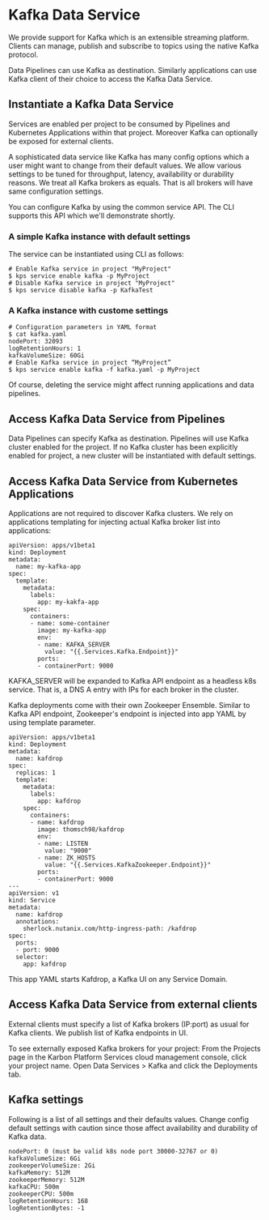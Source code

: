 # Kafka Data Service

We provide support for Kafka which is an extensible streaming platform. Clients can manage, publish and subscribe to topics using the native Kafka protocol.

Data Pipelines can use Kafka as destination. Similarly applications can use Kafka client of their choice to access the Kafka Data Service.

## Instantiate a Kafka Data Service

Services are enabled per project to be consumed by Pipelines and Kubernetes Applications within that project. Moreover Kafka can optionally be exposed for external clients.

A sophisticated data service like Kafka has many config options which a user might want to change from their default values. We allow various settings to be tuned for throughput, latency, availability or durability reasons. We treat all Kafka brokers as equals. That is all brokers will have same configuration settings.

You can configure Kafka by using the common service API. The CLI supports this API which we'll demonstrate shortly. 

### A simple Kafka instance with default settings

The service can be instantiated using CLI as follows:

```
# Enable Kafka service in project "MyProject"
$ kps service enable kafka -p MyProject
# Disable Kafka service in project "MyProject"
$ kps service disable kafka -p KafkaTest
```

### A Kafka instance with custome settings

```
# Configuration parameters in YAML format
$ cat kafka.yaml
nodePort: 32093
logRetentionHours: 1
kafkaVolumeSize: 60Gi
# Enable Kafka service in project “MyProject”
$ kps service enable kafka -f kafka.yaml -p MyProject
```

Of course, deleting the service might affect running applications and data pipelines.

## Access Kafka Data Service from Pipelines

Data Pipelines can specify Kafka as destination. Pipelines will use Kafka cluster enabled for the project. If no Kafka cluster has been explicitly enabled for project, a new cluster will be instantiated with default settings.

## Access Kafka Data Service from Kubernetes Applications

Applications are not required to discover Kafka clusters. We rely on applications templating for injecting actual Kafka broker list into applications:

```
apiVersion: apps/v1beta1
kind: Deployment
metadata:
  name: my-kafka-app
spec:
  template:
    metadata:
      labels:
        app: my-kakfa-app
    spec:
      containers:
      - name: some-container
        image: my-kafka-app
        env:
        - name: KAFKA_SERVER
          value: "{{.Services.Kafka.Endpoint}}"
        ports:
        - containerPort: 9000
```

KAFKA_SERVER will be expanded to Kafka API endpoint as a headless k8s service. That is, a DNS A entry with IPs for each broker in the cluster.

Kafka deployments come with their own Zookeeper Ensemble. Similar to Kafka API endpoint, Zookeeper's endpoint is injected into app YAML by using template parameter.

```
apiVersion: apps/v1beta1
kind: Deployment
metadata:
  name: kafdrop
spec:
  replicas: 1
  template:
    metadata:
      labels:
        app: kafdrop
    spec:
      containers:
      - name: kafdrop
        image: thomsch98/kafdrop
        env:
        - name: LISTEN
          value: "9000"
        - name: ZK_HOSTS
          value: "{{.Services.KafkaZookeeper.Endpoint}}"
        ports:
        - containerPort: 9000
---
apiVersion: v1
kind: Service
metadata:
  name: kafdrop
  annotations:
    sherlock.nutanix.com/http-ingress-path: /kafdrop
spec:
  ports:
  - port: 9000
  selector:
    app: kafdrop

```

This app YAML starts Kafdrop, a Kafka UI on any Service Domain.

## Access Kafka Data Service from external clients

External clients must specify a list of Kafka brokers (IP:port) as usual for Kafka clients. We publish list of Kafka endpoints in UI.

To see externally exposed Kafka brokers for your project: From the Projects page in the Karbon Platform Services cloud management console, click your project name. Open Data Services > Kafka and click the Deployments tab.

## Kafka settings

Following is a list of all settings and their defaults values. Change config default settings with caution since those affect availability and durability of Kafka data.

```
nodePort: 0 (must be valid k8s node port 30000-32767 or 0)
kafkaVolumeSize: 6Gi
zookeeperVolumeSize: 2Gi
kafkaMemory: 512M
zookeeperMemory: 512M
kafkaCPU: 500m
zookeeperCPU: 500m
logRetentionHours: 168
logRetentionBytes: -1
```